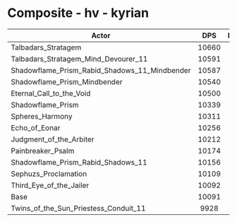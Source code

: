 # Composite - hv - kyrian
| Actor | DPS | Increase |
|---|:---:|:---:|
|Talbadars_Stratagem|10660|5.64%|
|Talbadars_Stratagem_Mind_Devourer_11|10591|4.96%|
|Shadowflame_Prism_Rabid_Shadows_11_Mindbender|10587|4.92%|
|Shadowflame_Prism_Mindbender|10540|4.46%|
|Eternal_Call_to_the_Void|10500|4.05%|
|Shadowflame_Prism|10339|2.46%|
|Spheres_Harmony|10311|2.19%|
|Echo_of_Eonar|10256|1.64%|
|Judgment_of_the_Arbiter|10212|1.20%|
|Painbreaker_Psalm|10174|0.82%|
|Shadowflame_Prism_Rabid_Shadows_11|10156|0.65%|
|Sephuzs_Proclamation|10109|0.18%|
|Third_Eye_of_the_Jailer|10092|0.01%|
|Base|10091|0.00%|
|Twins_of_the_Sun_Priestess_Conduit_11|9928|-1.61%|

